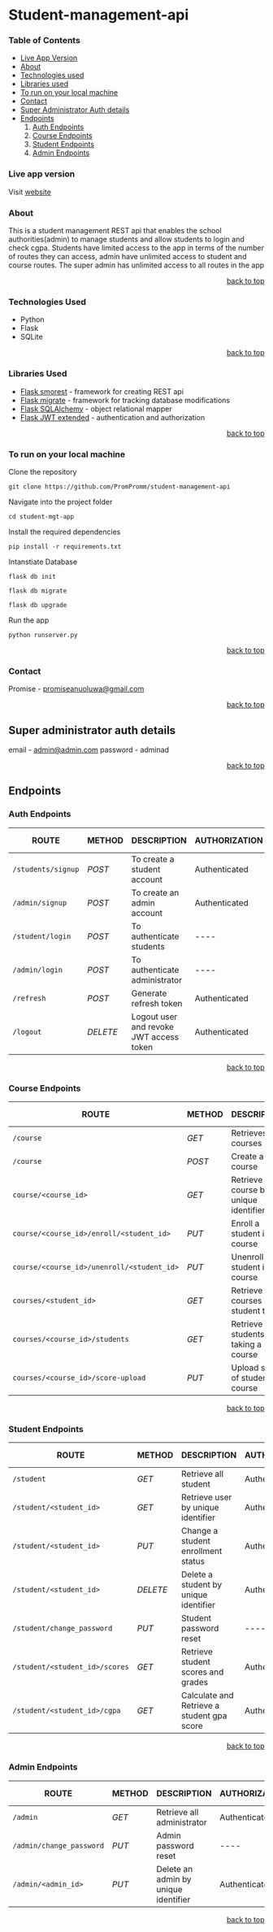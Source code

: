 # Student-management-api

<a name="readme-top"></a>

  ### Table of Contents
  <ul>
    <li><a href="#live-app-version">Live App Version</a></li>
    <li><a href="#about">About</a></li>
    <li><a href="#technologies-used">Technologies used</a></li>
    <li><a href="#libraries-used">Libraries used</a></li>    
    <li><a href="#to-run-on-your-local-machine">To run on your local machine</a></li>
    <li><a href="#contact">Contact</a></li>
      <li><a href="#super-administrator-auth-details">Super Administrator Auth details</a></li>
    <li>
      <a href="#endpoints">Endpoints</a>
      <ol>
        <li><a href="#auth-endpoints">Auth Endpoints</a></li>
        <li><a href="#course-endpoints">Course Endpoints</a></li>
        <li><a href="#student-endpoints">Student Endpoints</a></li>
        <li><a href="#admin-endpoints">Admin Endpoints</a></li>
      </ol>
    </li>
  </ul>
 
### Live app version
Visit [website](https://student-management-app-api.herokuapp.com/swagger-ui)

### About
This is a student management REST api that enables the school authorities(admin) to manage students and allow students to login and check cgpa.
Students have limited access to the app in terms of the number of routes they can access, admin have unlimited access to student and course routes.
The super admin has unlimited access to all routes in the app
<p align="right"><a href="#readme-top">back to top</a></p>


### Technologies Used
- Python
- Flask
- SQLite
 <p align="right"><a href="#readme-top">back to top</a></p>


### Libraries Used
- [Flask smorest](https://flask-smorest.readthedocs.io/) - framework for creating REST api
- [Flask migrate](https://flask-migrate.readthedocs.io/) - framework for tracking database modifications
- [Flask SQLAlchemy](https://flask-sqlalchemy.palletsprojects.com/) - object relational mapper
- [Flask JWT extended](https://flask-jwt-extended.readthedocs.io/en/stable/) - authentication and authorization
<p align="right"><a href="#readme-top">back to top</a></p>


### To run on your local machine
Clone the repository
```console
git clone https://github.com/PromPromm/student-management-api
```
Navigate into the project folder
```console
cd student-mgt-app
```
Install the required dependencies
```console
pip install -r requirements.txt
```
Intanstiate Database
```console
flask db init
```
```console
flask db migrate
```
```console
flask db upgrade
```
Run the app
```console
python runserver.py
```
 <p align="right"><a href="#readme-top">back to top</a></p>


### Contact
Promise - promiseanuoluwa@gmail.com
 <p align="right"><a href="#readme-top">back to top</a></p>


## Super administrator auth details
email - admin@admin.com
password - adminad
 <p align="right"><a href="#readme-top">back to top</a></p>


## Endpoints

### Auth Endpoints
| ROUTE | METHOD | DESCRIPTION | AUTHORIZATION  | USER TYPE |  
| ------- | ----- | ------------ | ------|------- |
|  `/students/signup` | _POST_ | To create a student account   | Authenticated | Admin | 
|  `/admin/signup` |  _POST_ | To create an admin account   | Authenticated| Super Admin | 
|  `/student/login` |  _POST_  | To authenticate students   | ---- | Any | 
|  `/admin/login` |  _POST_  | To authenticate administrator   | ---- | Admin | 
|  `/refresh` |  _POST_  | Generate refresh token  | Authenticated | Any | 
|  `/logout` |  _DELETE_  | Logout user and revoke JWT access token | Authenticated | Any | 
 <p align="right"><a href="#readme-top">back to top</a></p>


### Course Endpoints
| ROUTE | METHOD | DESCRIPTION | AUTHORIZATION  | USER TYPE |  VARIABLE RULE | 
| ------- | ----- | ------------ | ------|------- | ----- |
|  `/course` |  _GET_  | Retrieves all courses  | Authenticated | Admin | ---- |
|  `/course` |  _POST_  | Create a new course   | Authenticated | Admin | ---- |
|  `course/<course_id>` |  _GET_  | Retrieve a course by unique identifier   | Authenticated | Admin | Course ID |
|  `course/<course_id>/enroll/<student_id>` |  _PUT_  | Enroll a student in a course | Authenticated | Admin | Course ID, Student ID |
|  `course/<course_id>/unenroll/<student_id>` |  _PUT_  | Unenroll a student in a course | Authenticated | Admin | Course ID, Student ID |
|  `courses/<student_id>` |  _GET_  | Retrieve all courses a student takes | Authenticated | Admin, Student | Course ID, Student ID |
|  `courses/<course_id>/students` |  _GET_  | Retrieve all students taking a course | Authenticated | Admin | Course ID |
|  `courses/<course_id>/score-upload` |  _PUT_  | Upload score of student in a course | Authenticated | Admin | Course ID |
 <p align="right"><a href="#readme-top">back to top</a></p>


### Student Endpoints
| ROUTE | METHOD | DESCRIPTION | AUTHORIZATION  | USER TYPE |  PLACEHOLDER | 
| ------- | ----- | ------------ | ------|------- | ----- |
|  `/student` |  _GET_  | Retrieve all student  | Authenticated | Admin | ---- |
|  `/student/<student_id>` |  _GET_  | Retrieve user by unique identifier | Authenticated | Admin | Student ID |
|  `/student/<student_id>` |  _PUT_  | Change a student enrollment status | Authenticated | Admin | Student ID |
|  `/student/<student_id>` |  _DELETE_  | Delete a student by unique identifier | Authenticated | Admin | Student ID |
|  `/student/change_password` |  _PUT_  | Student password reset  | ---- | Student | ---- |
|  `/student/<student_id>/scores` |  _GET_  | Retrieve student scores and grades  | Authenticated | Admin, Student | Student ID |
|  `/student/<student_id>/cgpa` |  _GET_  | Calculate and Retrieve a student gpa score   | Authenticated | Admin, Student | Student ID |
 <p align="right"><a href="#readme-top">back to top</a></p>


### Admin Endpoints
| ROUTE | METHOD | DESCRIPTION | AUTHORIZATION  | USER TYPE |  PLACEHOLDER | 
| ------- | ----- | ------------ | ------|------- | ----- |
|  `/admin` |  _GET_  | Retrieve all administrator  | Authenticated | Admin | ---- |
|  `/admin/change_password` |  _PUT_  | Admin password reset | ---- | Admin | ---- |
|  `/admin/<admin_id>` |  _PUT_  | Delete an admin by unique identifier | Authenticated | Super Admin | Admin ID |
 <p align="right"><a href="#readme-top">back to top</a></p>

